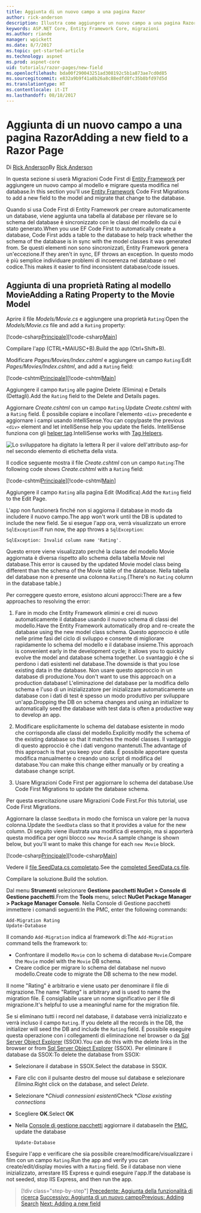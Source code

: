 ```yaml
---
title: Aggiunta di un nuovo campo a una pagina Razor
author: rick-anderson
description: Illustra come aggiungere un nuovo campo a una pagina Razor con Entity Framework Core
keywords: ASP.NET Core, Entity Framework Core, migrazioni
ms.author: riande
manager: wpickett
ms.date: 8/7/2017
ms.topic: get-started-article
ms.technology: aspnet
ms.prod: aspnet-core
uid: tutorials/razor-pages/new-field
ms.openlocfilehash: bda00f290043251ad308192c5b1a873ae7cd0d85
ms.sourcegitcommit: e832a9b9f41a8b26a8c88edfd8fc35b8bfd97d5d
ms.translationtype: HT
ms.contentlocale: it-IT
ms.lasthandoff: 08/18/2017
---
```

# <a name="adding-a-new-field-to-a-razor-page"></a><span data-ttu-id="4ad80-104">Aggiunta di un nuovo campo a una pagina Razor</span><span class="sxs-lookup"><span data-stu-id="4ad80-104">Adding a new field to a Razor Page</span></span>

<span data-ttu-id="4ad80-105">Di [Rick Anderson](https://twitter.com/RickAndMSFT)</span><span class="sxs-lookup"><span data-stu-id="4ad80-105">By [Rick Anderson](https://twitter.com/RickAndMSFT)</span></span>

<span data-ttu-id="4ad80-106">In questa sezione si userà Migrazioni Code First di [Entity Framework](http://docs.efproject.net/en/latest/platforms/aspnetcore/new-db.html) per aggiungere un nuovo campo al modello e migrare questa modifica nel database.</span><span class="sxs-lookup"><span data-stu-id="4ad80-106">In this section you'll use [Entity Framework](http://docs.efproject.net/en/latest/platforms/aspnetcore/new-db.html) Code First Migrations to add a new field to the model and migrate that change to the database.</span></span>

<span data-ttu-id="4ad80-107">Quando si usa Code First di Entity Framework per creare automaticamente un database, viene aggiunta una tabella al database per rilevare se lo schema del database è sincronizzato con le classi del modello da cui è stato generato.</span><span class="sxs-lookup"><span data-stu-id="4ad80-107">When you use EF Code First to automatically create a database, Code First adds a table to the database to help track whether the schema of the database is in sync with the model classes it was generated from.</span></span> <span data-ttu-id="4ad80-108">Se questi elementi non sono sincronizzati, Entity Framework genera un'eccezione.</span><span class="sxs-lookup"><span data-stu-id="4ad80-108">If they aren't in sync, EF throws an exception.</span></span> <span data-ttu-id="4ad80-109">In questo modo è più semplice individuare problemi di incoerenza nel database o nel codice.</span><span class="sxs-lookup"><span data-stu-id="4ad80-109">This makes it easier to find inconsistent database/code issues.</span></span>

## <a name="adding-a-rating-property-to-the-movie-model"></a><span data-ttu-id="4ad80-110">Aggiunta di una proprietà Rating al modello Movie</span><span class="sxs-lookup"><span data-stu-id="4ad80-110">Adding a Rating Property to the Movie Model</span></span>

<span data-ttu-id="4ad80-111">Aprire il file *Models/Movie.cs* e aggiungere una proprietà `Rating`:</span><span class="sxs-lookup"><span data-stu-id="4ad80-111">Open the *Models/Movie.cs* file and add a `Rating` property:</span></span>

<span data-ttu-id="4ad80-112">[!code-csharp[Principale](razor-pages-start/sample/RazorPagesMovie/Models/MovieDateRating.cs?highlight=11&range=7-18)]</span><span class="sxs-lookup"><span data-stu-id="4ad80-112">[!code-csharp[Main](razor-pages-start/sample/RazorPagesMovie/Models/MovieDateRating.cs?highlight=11&range=7-18)]</span></span>

<span data-ttu-id="4ad80-113">Compilare l'app (CTRL+MAIUSC+B).</span><span class="sxs-lookup"><span data-stu-id="4ad80-113">Build the app (Ctrl+Shift+B).</span></span>

<span data-ttu-id="4ad80-114">Modificare *Pages/Movies/Index.cshtml* e aggiungere un campo `Rating`:</span><span class="sxs-lookup"><span data-stu-id="4ad80-114">Edit *Pages/Movies/Index.cshtml*, and add a `Rating` field:</span></span>

<span data-ttu-id="4ad80-115">[!code-cshtml[Principale](razor-pages-start/sample/RazorPagesMovie/Pages/Movies/Index.cshtml?highlight=40-42,61-63)]</span><span class="sxs-lookup"><span data-stu-id="4ad80-115">[!code-cshtml[Main](razor-pages-start/sample/RazorPagesMovie/Pages/Movies/Index.cshtml?highlight=40-42,61-63)]</span></span>

<span data-ttu-id="4ad80-116">Aggiungere il campo `Rating` alle pagine Delete (Elimina) e Details (Dettagli).</span><span class="sxs-lookup"><span data-stu-id="4ad80-116">Add the `Rating` field to the Delete and Details pages.</span></span>

<span data-ttu-id="4ad80-117">Aggiornare *Create.cshtml* con un campo `Rating`.</span><span class="sxs-lookup"><span data-stu-id="4ad80-117">Update *Create.cshtml* with a `Rating` field.</span></span> <span data-ttu-id="4ad80-118">È possibile copiare e incollare l'elemento `<div>` precedente e aggiornare i campi usando intelliSense.</span><span class="sxs-lookup"><span data-stu-id="4ad80-118">You can copy/paste the previous `<div>` element and let intelliSense help you update the fields.</span></span> <span data-ttu-id="4ad80-119">IntelliSense funziona con gli [helper tag](xref:mvc/views/tag-helpers/intro).</span><span class="sxs-lookup"><span data-stu-id="4ad80-119">IntelliSense works with [Tag Helpers](xref:mvc/views/tag-helpers/intro).</span></span>

![Lo sviluppatore ha digitato la lettera R per il valore dell'attributo asp-for nel secondo elemento di etichetta della vista.](new-field/_static/cr.png)

<span data-ttu-id="4ad80-123">Il codice seguente mostra il file *Create.cshtml* con un campo `Rating`:</span><span class="sxs-lookup"><span data-stu-id="4ad80-123">The following code shows *Create.cshtml* with a `Rating` field:</span></span>

<span data-ttu-id="4ad80-124">[!code-cshtml[Principale](razor-pages-start/sample/RazorPagesMovie/Pages/Movies/Create.cshtml?highlight=31-35)]</span><span class="sxs-lookup"><span data-stu-id="4ad80-124">[!code-cshtml[Main](razor-pages-start/sample/RazorPagesMovie/Pages/Movies/Create.cshtml?highlight=31-35)]</span></span>

<span data-ttu-id="4ad80-125">Aggiungere il campo `Rating` alla pagina Edit (Modifica).</span><span class="sxs-lookup"><span data-stu-id="4ad80-125">Add the `Rating` field to the Edit Page.</span></span>

<span data-ttu-id="4ad80-126">L'app non funzionerà finché non si aggiorna il database in modo da includere il nuovo campo.</span><span class="sxs-lookup"><span data-stu-id="4ad80-126">The app won't work until the DB is updated to include the new field.</span></span> <span data-ttu-id="4ad80-127">Se si esegue l'app ora, verrà visualizzato un errore `SqlException`:</span><span class="sxs-lookup"><span data-stu-id="4ad80-127">If run now, the app throws a `SqlException`:</span></span>

`SqlException: Invalid column name 'Rating'.`

<span data-ttu-id="4ad80-128">Questo errore viene visualizzato perché la classe del modello Movie aggiornata è diversa rispetto allo schema della tabella Movie nel database.</span><span class="sxs-lookup"><span data-stu-id="4ad80-128">This error is caused by the updated Movie model class being different than the schema of the Movie table of the database.</span></span> <span data-ttu-id="4ad80-129">Nella tabella del database non è presente una colonna `Rating`.</span><span class="sxs-lookup"><span data-stu-id="4ad80-129">(There's no `Rating` column in the database table.)</span></span>

<span data-ttu-id="4ad80-130">Per correggere questo errore, esistono alcuni approcci:</span><span class="sxs-lookup"><span data-stu-id="4ad80-130">There are a few approaches to resolving the error:</span></span>

1. <span data-ttu-id="4ad80-131">Fare in modo che Entity Framework elimini e crei di nuovo automaticamente il database usando il nuovo schema di classi del modello.</span><span class="sxs-lookup"><span data-stu-id="4ad80-131">Have the Entity Framework automatically drop and re-create the database using  the new model class schema.</span></span> <span data-ttu-id="4ad80-132">Questo approccio è utile nelle prime fasi del ciclo di sviluppo e consente di migliorare rapidamente lo schema del modello e il database insieme.</span><span class="sxs-lookup"><span data-stu-id="4ad80-132">This approach is convenient early in the development cycle; it allows you to quickly evolve the model and database schema together.</span></span> <span data-ttu-id="4ad80-133">Lo svantaggio è che si perdono i dati esistenti nel database.</span><span class="sxs-lookup"><span data-stu-id="4ad80-133">The downside is that you lose existing data in the database.</span></span> <span data-ttu-id="4ad80-134">Non usare questo approccio in un database di produzione.</span><span class="sxs-lookup"><span data-stu-id="4ad80-134">You don't want to use this approach on a production database!</span></span> <span data-ttu-id="4ad80-135">L'eliminazione del database per la modifica dello schema e l'uso di un inizializzatore per inizializzare automaticamente un database con i dati di test è spesso un modo produttivo per sviluppare un'app.</span><span class="sxs-lookup"><span data-stu-id="4ad80-135">Dropping the DB on schema changes and using an initializer to automatically seed the database with test data is often a productive way to develop an app.</span></span>

2. <span data-ttu-id="4ad80-136">Modificare esplicitamente lo schema del database esistente in modo che corrisponda alle classi del modello.</span><span class="sxs-lookup"><span data-stu-id="4ad80-136">Explicitly modify the schema of the existing database so that it matches the model classes.</span></span> <span data-ttu-id="4ad80-137">Il vantaggio di questo approccio è che i dati vengono mantenuti.</span><span class="sxs-lookup"><span data-stu-id="4ad80-137">The advantage of this approach is that you keep your data.</span></span> <span data-ttu-id="4ad80-138">È possibile apportare questa modifica manualmente o creando uno script di modifica del database.</span><span class="sxs-lookup"><span data-stu-id="4ad80-138">You can make this change either manually or by creating a database change script.</span></span>

3. <span data-ttu-id="4ad80-139">Usare Migrazioni Code First per aggiornare lo schema del database.</span><span class="sxs-lookup"><span data-stu-id="4ad80-139">Use Code First Migrations to update the database schema.</span></span>

<span data-ttu-id="4ad80-140">Per questa esercitazione usare Migrazioni Code First.</span><span class="sxs-lookup"><span data-stu-id="4ad80-140">For this tutorial, use Code First Migrations.</span></span>

<span data-ttu-id="4ad80-141">Aggiornare la classe `SeedData` in modo che fornisca un valore per la nuova colonna.</span><span class="sxs-lookup"><span data-stu-id="4ad80-141">Update the `SeedData` class so that it provides a value for the new column.</span></span> <span data-ttu-id="4ad80-142">Di seguito viene illustrata una modifica di esempio, ma si apporterà questa modifica per ogni blocco `new Movie`.</span><span class="sxs-lookup"><span data-stu-id="4ad80-142">A sample change is shown below, but you'll want to make this change for each `new Movie` block.</span></span>

<span data-ttu-id="4ad80-143">[!code-csharp[Principale](razor-pages-start/sample/RazorPagesMovie/Models/SeedDataRating.cs?name=snippet1&highlight=6)]</span><span class="sxs-lookup"><span data-stu-id="4ad80-143">[!code-csharp[Main](razor-pages-start/sample/RazorPagesMovie/Models/SeedDataRating.cs?name=snippet1&highlight=6)]</span></span>

<span data-ttu-id="4ad80-144">Vedere il [file SeedData.cs completato](https://github.com/aspnet/Docs/blob/master/aspnetcore/tutorials/razor-pages/razor-pages-start/sample/RazorPagesMovie/Models/SeedDataRating.cs).</span><span class="sxs-lookup"><span data-stu-id="4ad80-144">See the [completed SeedData.cs file](https://github.com/aspnet/Docs/blob/master/aspnetcore/tutorials/razor-pages/razor-pages-start/sample/RazorPagesMovie/Models/SeedDataRating.cs).</span></span>

<span data-ttu-id="4ad80-145">Compilare la soluzione.</span><span class="sxs-lookup"><span data-stu-id="4ad80-145">Build the solution.</span></span>

<a name="pmc"></a>

<span data-ttu-id="4ad80-146">Dal menu **Strumenti** selezionare **Gestione pacchetti NuGet > Console di Gestione pacchetti**.</span><span class="sxs-lookup"><span data-stu-id="4ad80-146">From the **Tools** menu, select **NuGet Package Manager > Package Manager Console**.</span></span>
<span data-ttu-id="4ad80-147">Nella Console di Gestione pacchetti immettere i comandi seguenti:</span><span class="sxs-lookup"><span data-stu-id="4ad80-147">In the PMC, enter the following commands:</span></span>

```PMC
Add-Migration Rating
Update-Database
```

<span data-ttu-id="4ad80-148">Il comando `Add-Migration` indica al framework di:</span><span class="sxs-lookup"><span data-stu-id="4ad80-148">The `Add-Migration` command tells the framework to:</span></span>

* <span data-ttu-id="4ad80-149">Confrontare il modello `Movie` con lo schema di database `Movie`.</span><span class="sxs-lookup"><span data-stu-id="4ad80-149">Compare the `Movie` model with the `Movie` DB schema.</span></span>
* <span data-ttu-id="4ad80-150">Creare codice per migrare lo schema del database nel nuovo modello.</span><span class="sxs-lookup"><span data-stu-id="4ad80-150">Create code to migrate the DB schema to the new model.</span></span>

<span data-ttu-id="4ad80-151">Il nome "Rating" è arbitrario e viene usato per denominare il file di migrazione.</span><span class="sxs-lookup"><span data-stu-id="4ad80-151">The name "Rating" is arbitrary and is used to name the migration file.</span></span> <span data-ttu-id="4ad80-152">È consigliabile usare un nome significativo per il file di migrazione.</span><span class="sxs-lookup"><span data-stu-id="4ad80-152">It's helpful to use a meaningful name for the migration file.</span></span>

<span data-ttu-id="4ad80-153"><a name="ssox"></a> Se si eliminano tutti i record nel database, il database verrà inizializzato e verrà incluso il campo `Rating`.</span><span class="sxs-lookup"><span data-stu-id="4ad80-153"><a name="ssox"></a> If you delete all the records in the DB, the initializer will seed the DB and include the `Rating` field.</span></span> <span data-ttu-id="4ad80-154">È possibile eseguire questa operazione con i collegamenti di eliminazione nel browser o da [Sql Server Object Explorer](xref:tutorials/razor-pages/sql#ssox) (SSOX).</span><span class="sxs-lookup"><span data-stu-id="4ad80-154">You can do this with the delete links in the browser or from [Sql Server Object Explorer](xref:tutorials/razor-pages/sql#ssox) (SSOX).</span></span> <span data-ttu-id="4ad80-155">Per eliminare il database da SSOX:</span><span class="sxs-lookup"><span data-stu-id="4ad80-155">To delete the database from SSOX:</span></span>

* <span data-ttu-id="4ad80-156">Selezionare il database in SSOX.</span><span class="sxs-lookup"><span data-stu-id="4ad80-156">Select the database in SSOX.</span></span>
* <span data-ttu-id="4ad80-157">Fare clic con il pulsante destro del mouse sul database e selezionare *Elimina*.</span><span class="sxs-lookup"><span data-stu-id="4ad80-157">Right click on the database, and select *Delete*.</span></span>
* <span data-ttu-id="4ad80-158">Selezionare **Chiudi connessioni esistenti*</span><span class="sxs-lookup"><span data-stu-id="4ad80-158">Check **Close existing connections*</span></span>
* <span data-ttu-id="4ad80-159">Scegliere **OK**.</span><span class="sxs-lookup"><span data-stu-id="4ad80-159">Select **OK**</span></span>
* <span data-ttu-id="4ad80-160">Nella [Console di gestione pacchetti](xref:tutorials/razor-pages/new-field#pmc) aggiornare il database</span><span class="sxs-lookup"><span data-stu-id="4ad80-160">In the [PMC](xref:tutorials/razor-pages/new-field#pmc), update the database</span></span> 

    ```PMC
    Update-Database
    ```

<span data-ttu-id="4ad80-161">Eseguire l'app e verificare che sia possibile creare/modificare/visualizzare i film con un campo `Rating`.</span><span class="sxs-lookup"><span data-stu-id="4ad80-161">Run the app and verify you can create/edit/display movies with a `Rating` field.</span></span> <span data-ttu-id="4ad80-162">Se il database non viene inizializzato, arrestare IIS Express e quindi eseguire l'app.</span><span class="sxs-lookup"><span data-stu-id="4ad80-162">If the database is not seeded, stop IIS Express, and then run the app.</span></span>

>[!div class="step-by-step"]
<span data-ttu-id="4ad80-163">[Precedente: Aggiunta della funzionalità di ricerca](xref:tutorials/razor-pages/search)
[Successivo: Aggiunta di un nuovo campo](xref:tutorials/razor-pages/new-field)</span><span class="sxs-lookup"><span data-stu-id="4ad80-163">[Previous: Adding Search](xref:tutorials/razor-pages/search)
[Next: Adding a new field](xref:tutorials/razor-pages/new-field)</span></span>
